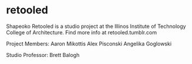 retooled
========

Shapeoko Retooled is a studio project at the Illinos Institute of Technology College of Architecture. Find more info at retooled.tumblr.com

Project Members: 
Aaron Mikottis
Alex Pisconski
Angelika Goglowski

Studio Professor: Brett Balogh

